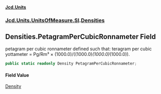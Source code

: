 #### [Jcd.Units](index 'index')
### [Jcd.Units.UnitsOfMeasure.SI](Jcd.Units.UnitsOfMeasure.SI 'Jcd.Units.UnitsOfMeasure.SI').[Densities](Densities 'Jcd.Units.UnitsOfMeasure.SI.Densities')

## Densities.PetagramPerCubicRonnameter Field

petagram per cubic ronnameter defined such that: teragram per cubic yottameter = Pg/Rm³ ×
(1000.0)/((1000.0)*(1000.0)*(1000.0)).

```csharp
public static readonly Density PetagramPerCubicRonnameter;
```

#### Field Value
[Density](Density 'Jcd.Units.UnitTypes.Density')